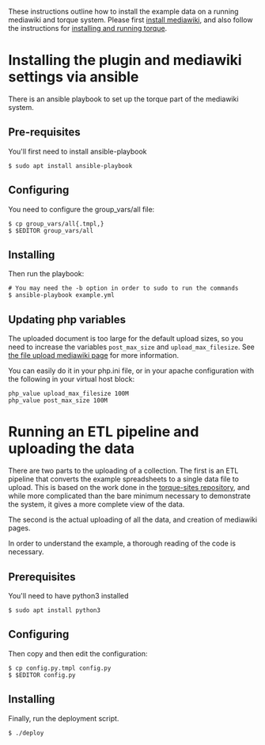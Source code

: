 These instructions outline how to install the example data on a running
mediawiki and torque system.  Please first
[install mediawiki](https://www.mediawiki.org/wiki/Manual:Installation_guide),
and also follow the instructions for
[installing and running torque](../torque/README.md#installation-and-startup).

# Installing the plugin and mediawiki settings via ansible

There is an ansible playbook to set up the torque part of the mediawiki system.

## Pre-requisites

You'll first need to install ansible-playbook

```shell
$ sudo apt install ansible-playbook
```

## Configuring

You need to configure the group\_vars/all file:

```shell
$ cp group_vars/all{.tmpl,}
$ $EDITOR group_vars/all
```

## Installing

Then run the playbook:

```shell
# You may need the -b option in order to sudo to run the commands
$ ansible-playbook example.yml
```

## Updating php variables

The uploaded document is too large for the default upload sizes, so you need
to increase the variables `post_max_size` and `upload_max_filesize`.  See
[the file upload mediawiki page](https://www.mediawiki.org/wiki/Manual:Configuring_file_uploads)
for more information.

You can easily do it in your php.ini file, or in your apache configuration
with the following in your virtual host block:

```
php_value upload_max_filesize 100M
php_value post_max_size 100M
```

# Running an ETL pipeline and uploading the data

There are two parts to the uploading of a collection.  The first is an
ETL pipeline that converts the example spreadsheets to a single data file
to upload.  This is based on the work done in the
[torque-sites repository](https://github.com/OpenTechStrategies/torque-sites),
and while more complicated than the bare minimum necessary to demonstrate the
system, it gives a more complete view of the data.

The second is the actual uploading of all the data, and creation of mediawiki
pages.

In order to understand the example, a thorough reading of the code is necessary.

## Prerequisites

You'll need to have python3 installed

```shell
$ sudo apt install python3
```

## Configuring

Then copy and then edit the configuration:

```shell
$ cp config.py.tmpl config.py
$ $EDITOR config.py
```

## Installing

Finally, run the deployment script.

```shell
$ ./deploy
```
